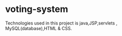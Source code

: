 # voting-system

Technologies used in this project is java,JSP,servlets , MySQL(database),HTML & CSS.
